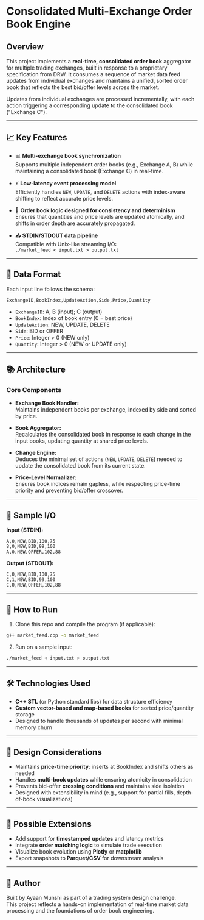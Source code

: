 
# Consolidated Multi-Exchange Order Book Engine

## Overview

This project implements a **real-time, consolidated order book** aggregator for multiple trading exchanges, built in response to a proprietary specification from DRW. It consumes a sequence of market data feed updates from individual exchanges and maintains a unified, sorted order book that reflects the best bid/offer levels across the market.

Updates from individual exchanges are processed incrementally, with each action triggering a corresponding update to the consolidated book ("Exchange C").

---

## 📈 Key Features

- 📊 **Multi-exchange book synchronization**  
  Supports multiple independent order books (e.g., Exchange A, B) while maintaining a consolidated book (Exchange C) in real-time.

- ⚡ **Low-latency event processing model**  
  Efficiently handles `NEW`, `UPDATE`, and `DELETE` actions with index-aware shifting to reflect accurate price levels.

- 🧠 **Order book logic designed for consistency and determinism**  
  Ensures that quantities and price levels are updated atomically, and shifts in order depth are accurately propagated.

- 📤 **STDIN/STDOUT data pipeline**  
  Compatible with Unix-like streaming I/O:  
  `./market_feed < input.txt > output.txt`

---

## 🔧 Data Format

Each input line follows the schema:  
```
ExchangeID,BookIndex,UpdateAction,Side,Price,Quantity
```

- `ExchangeID`: A, B (input); C (output)  
- `BookIndex`: Index of book entry (0 = best price)  
- `UpdateAction`: NEW, UPDATE, DELETE  
- `Side`: BID or OFFER  
- `Price`: Integer > 0 (NEW only)  
- `Quantity`: Integer > 0 (NEW or UPDATE only)  

---

## 📚 Architecture

### Core Components

- **Exchange Book Handler:**  
  Maintains independent books per exchange, indexed by side and sorted by price.

- **Book Aggregator:**  
  Recalculates the consolidated book in response to each change in the input books, updating quantity at shared price levels.

- **Change Engine:**  
  Deduces the minimal set of actions (`NEW`, `UPDATE`, `DELETE`) needed to update the consolidated book from its current state.

- **Price-Level Normalizer:**  
  Ensures book indices remain gapless, while respecting price-time priority and preventing bid/offer crossover.

---

## 🧪 Sample I/O

**Input (STDIN):**
```
A,0,NEW,BID,100,75  
B,0,NEW,BID,99,100  
A,0,NEW,OFFER,102,88
```

**Output (STDOUT):**
```
C,0,NEW,BID,100,75  
C,1,NEW,BID,99,100  
C,0,NEW,OFFER,102,88
```

---

## 🚀 How to Run

1. Clone this repo and compile the program (if applicable):
```bash
g++ market_feed.cpp -o market_feed
```

2. Run on a sample input:
```bash
./market_feed < input.txt > output.txt
```

---

## 🛠️ Technologies Used

- **C++ STL** (or Python standard libs) for data structure efficiency  
- **Custom vector-based and map-based books** for sorted price/quantity storage  
- Designed to handle thousands of updates per second with minimal memory churn

---

## 🧠 Design Considerations

- Maintains **price-time priority**: inserts at BookIndex and shifts others as needed  
- Handles **multi-book updates** while ensuring atomicity in consolidation  
- Prevents bid-offer **crossing conditions** and maintains side isolation  
- Designed with extensibility in mind (e.g., support for partial fills, depth-of-book visualizations)

---

## 🧩 Possible Extensions

- Add support for **timestamped updates** and latency metrics  
- Integrate **order matching logic** to simulate trade execution  
- Visualize book evolution using **Plotly** or **matplotlib**  
- Export snapshots to **Parquet/CSV** for downstream analysis

---

## 🙌 Author

Built by Ayaan Munshi as part of a trading system design challenge.  
This project reflects a hands-on implementation of real-time market data processing and the foundations of order book engineering.
